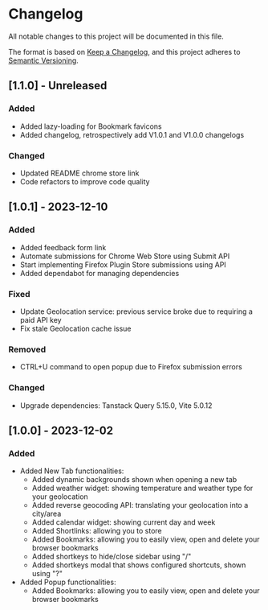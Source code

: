# Changelog

All notable changes to this project will be documented in this file.

The format is based on [Keep a Changelog](https://keepachangelog.com/en/1.1.0/),
and this project adheres to [Semantic Versioning](https://semver.org/spec/v2.0.0.html).

## [1.1.0] - Unreleased

### Added

- Added lazy-loading for Bookmark favicons
- Added changelog, retrospectively add V1.0.1 and V1.0.0 changelogs

### Changed

- Updated README chrome store link
- Code refactors to improve code quality

## [1.0.1] - 2023-12-10

### Added

- Added feedback form link
- Automate submissions for Chrome Web Store using Submit API
- Start implementing Firefox Plugin Store submissions using API
- Added dependabot for managing dependencies

### Fixed

- Update Geolocation service: previous service broke due to requiring a paid API key
- Fix stale Geolocation cache issue

### Removed

- CTRL+U command to open popup due to Firefox submission errors

### Changed

- Upgrade dependencies: Tanstack Query 5.15.0, Vite 5.0.12

## [1.0.0] - 2023-12-02

### Added

- Added New Tab functionalities:
  - Added dynamic backgrounds shown when opening a new tab
  - Added weather widget: showing temperature and weather type for your geolocation
  - Added reverse geocoding API: translating your geolocation into a city/area
  - Added calendar widget: showing current day and week
  - Added Shortlinks: allowing you to store
  - Added Bookmarks: allowing you to easily view, open and delete your browser bookmarks
  - Added shortkeys to hide/close sidebar using "/"
  - Added shortkeys modal that shows configured shortcuts, shown using "?"
- Added Popup functionalities:
  - Added Bookmarks: allowing you to easily view, open and delete your browser bookmarks
